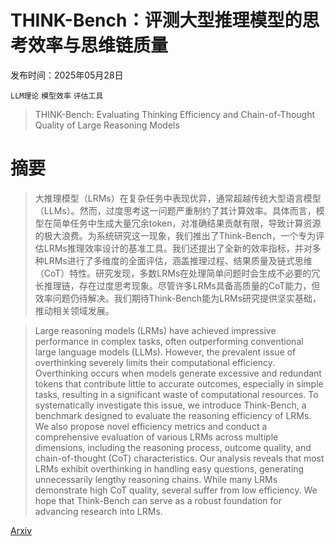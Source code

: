 # THINK-Bench：评测大型推理模型的思考效率与思维链质量

发布时间：2025年05月28日

`LLM理论` `模型效率` `评估工具`

> THINK-Bench: Evaluating Thinking Efficiency and Chain-of-Thought Quality of Large Reasoning Models

# 摘要

> 大推理模型（LRMs）在复杂任务中表现优异，通常超越传统大型语言模型（LLMs）。然而，过度思考这一问题严重制约了其计算效率。具体而言，模型在简单任务中生成大量冗余token，对准确结果贡献有限，导致计算资源的极大浪费。为系统研究这一现象，我们推出了Think-Bench，一个专为评估LRMs推理效率设计的基准工具。我们还提出了全新的效率指标，并对多种LRMs进行了多维度的全面评估，涵盖推理过程、结果质量及链式思维（CoT）特性。研究发现，多数LRMs在处理简单问题时会生成不必要的冗长推理链，存在过度思考现象。尽管许多LRMs具备高质量的CoT能力，但效率问题仍待解决。我们期待Think-Bench能为LRMs研究提供坚实基础，推动相关领域发展。

> Large reasoning models (LRMs) have achieved impressive performance in complex tasks, often outperforming conventional large language models (LLMs). However, the prevalent issue of overthinking severely limits their computational efficiency. Overthinking occurs when models generate excessive and redundant tokens that contribute little to accurate outcomes, especially in simple tasks, resulting in a significant waste of computational resources. To systematically investigate this issue, we introduce Think-Bench, a benchmark designed to evaluate the reasoning efficiency of LRMs. We also propose novel efficiency metrics and conduct a comprehensive evaluation of various LRMs across multiple dimensions, including the reasoning process, outcome quality, and chain-of-thought (CoT) characteristics. Our analysis reveals that most LRMs exhibit overthinking in handling easy questions, generating unnecessarily lengthy reasoning chains. While many LRMs demonstrate high CoT quality, several suffer from low efficiency. We hope that Think-Bench can serve as a robust foundation for advancing research into LRMs.

[Arxiv](https://arxiv.org/abs/2505.22113)